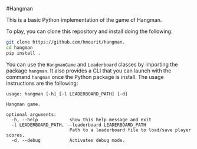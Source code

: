 #Hangman

This is a basic Python implementation of the game of Hangman.

To play, you can clone this repository and install doing the following:

```bash
git clone https://github.com/hmourit/hangman.
cd hangman
pip install .
```

You can use the `HangmanGame` and `Leaderboard` classes by importing the 
package `hangman`. It also provides a CLI that you can launch with the command
`hangman` once the Python package is install. The usage instructions are the following:
```
usage: hangman [-h] [-l LEADERBOARD_PATH] [-d]

Hangman game.

optional arguments:
  -h, --help            show this help message and exit
  -l LEADERBOARD_PATH, --leaderboard LEADERBOARD_PATH
                        Path to a leaderboard file to load/save player scores.
  -d, --debug           Activates debug mode.
```
